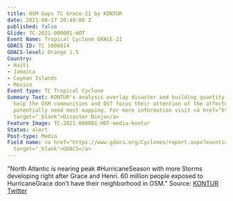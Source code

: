 ```yaml
---
title: OSM Gaps TC Grace-21 by KONTUR
date: 2021-08-17 20:49:00 Z
published: false
Glide: TC-2021-000001-HOT
Event Name: Tropical Cyclone GRACE-21
GDACS ID: TC 1000814
GDACS-level: Orange 1.5
Country:
- Haiti
- Jamaica
- Cayman Islands
- Mexico
Event type: TC Tropical Cyclone
Summary Text: KONTUR's analysis overlay disaster and building quantity data gaps to
  help the OSM communities and DST focus their attention of the affected areas that
  potentially need most mapping. For more information visit <a href="https://disaster.ninja/"
  target="_blank">Disaster Ninja</a>
Feature Image: TC-2021-000001-HOT-media-kontur
Status: alert
Post-type: Media
Field name: <a href="https://www.gdacs.org/Cyclones/report.aspx?eventid=1000814&episodeid=17&eventtype=TC"
  target="_blank">GDACS</a>
---
```


"North Atlantic is nearing peak #HurricaneSeason with more Storms developing right after Grace and Henri. 60 million people exposed to HurricaneGrace don’t have their neighborhood in OSM."
  Source: <a href="https://twitter.com/KonturInc/status/1430470573247934465" target="_blank">KONTUR Twitter</a>
